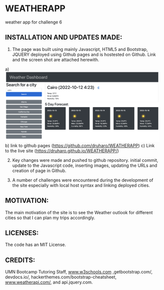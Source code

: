 # WEATHERAPP
weather app for challenge 6

## INSTALLATION AND UPDATES MADE:
1. The page was built using mainly Javascript, HTML5 and Bootstrap, JQUERY deployed using Github pages and is hostested on Github. Link and the screen shot are attached herewith.

a) ![image info](./weatherapp.png)
b) link to github pages (https://github.com/druharo/WEATHERAPP)
c) Link to the live site (https://druharo.github.io/WEATHERAPP/)

2. Key changes were made and pushed to github repository. initial  commit, update to the Javascript code, inserting images, updating the URLs and creation of page in Github.

3. A number of challenges were encountered during the development of the site especially with local host syntax and linking deployed cities. 

## MOTIVATION:
The main motivation of the site is to see the Weather outlook for different cities so that I can plan my trips accordingly.

## LICENSES:
The code has an MIT License.


## CREDITS:
UMN Bootcamp Tutoring Staff, www.w3schools.com ,getbootstrap.com/, devdocs.io/, hackerthemes.com/bootstrap-cheatsheet, www.weatherapi.com/, and api.jquery.com.